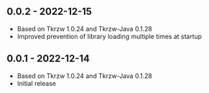 ## 0.0.2 - 2022-12-15
 - Based on Tkrzw 1.0.24 and Tkrzw-Java 0.1.28
 - Improved prevention of library loading multiple times at startup

## 0.0.1 - 2022-12-14
 - Based on Tkrzw 1.0.24 and Tkrzw-Java 0.1.28
 - Initial release